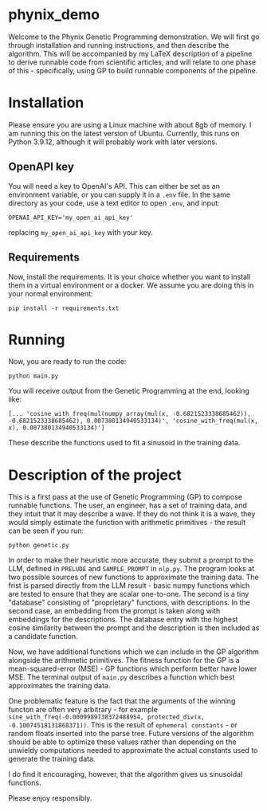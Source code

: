 # phynix_demo

Welcome to the Phynix Genetic Programming demonstration.  We will first go through installation and running instructions, and then describe the algorithm.  This will be accompanied by my LaTeX description of a pipeline to derive runnable code from scientific articles, and will relate to one phase of this - specifically, using GP to build runnable components of the pipeline.

# Installation

Please ensure you are using a Linux machine with about 8gb of memory.  I am running this on the latest version of Ubuntu.  Currently, this runs on Python 3.9.12, although it will probably work with later versions.

## OpenAPI key

You will need a key to OpenAI's API.  This can either be set as an environment variable, or you can supply it in a `.env` file.  In the same directory as your code, use a text editor to open `.env`, and input:
```
OPENAI_API_KEY='my_open_ai_api_key'
```
replacing `my_open_ai_api_key` with your key.

## Requirements

Now, install the requirements.  It is your choice whether you want to install them in a virtual environment or a docker.  We assume you are doing this in your normal environment:
```
pip install -r requirements.txt
```

# Running

Now, you are ready to run the code:
```
python main.py
```
You will receive output from the Genetic Programming at the end, looking like:
```
[... 'cosine_with_freq(mul(numpy_array(mul(x, -0.6821523338685462)), -0.6821523338685462), 0.007380134940533134)', 'cosine_with_freq(mul(x, x), 0.007380134940533134)']
```
These describe the functions used to fit a sinusoid in the training data.

# Description of the project

This is a first pass at the use of Genetic Programming (GP) to compose runnable functions.  The user, an engineer, has a set of training data, and they intuit that it may describe a wave.  If they do not think it is a wave, they would simply estimate the function with arithmetic primitives - the result can be seen if you run:
```
python genetic.py
```
In order to make their heuristic more accurate, they submit a prompt to the LLM, defined in `PRELUDE` and `SAMPLE_PROMPT` in `nlp.py`.  The program looks at two possible sources of new functions to approximate the training data.  The frist is parsed directly from the LLM result - basic numpy functions which are tested to ensure that they are scalar one-to-one.  The second is a tiny "database" consisting of "proprietary" functions, with descriptions.  In the second case, an embedding from the prompt is taken along with embeddings for the descriptions.  The database entry with the highest cosine similarity between the prompt and the description is then included as a candidate function.

Now, we have additional functions which we can include in the GP algorithm alongside the arithmetic primitives.  The fitness function for the GP is a mean-squared-error (MSE) - GP functions which perform better have lower MSE.  The terminal output of `main.py` describes a function which best approximates the training data.

One problematic feature is the fact that the arguments of the winning functon are often very arbitrary - for example `sine_with_freq(-0.0009989738372488954, protected_div(x, -0.10074518131868371))`.  This is the result of `ephemeral constants` - or random floats inserted into the parse tree.  Future versions of the algorithm should be able to optimize these values rather than depending on the unwieldy computations needed to approximate the actual constants used to generate the training data.

I do find it encouraging, however, that the algorithm gives us sinusoidal functions.

Please enjoy responsibly.